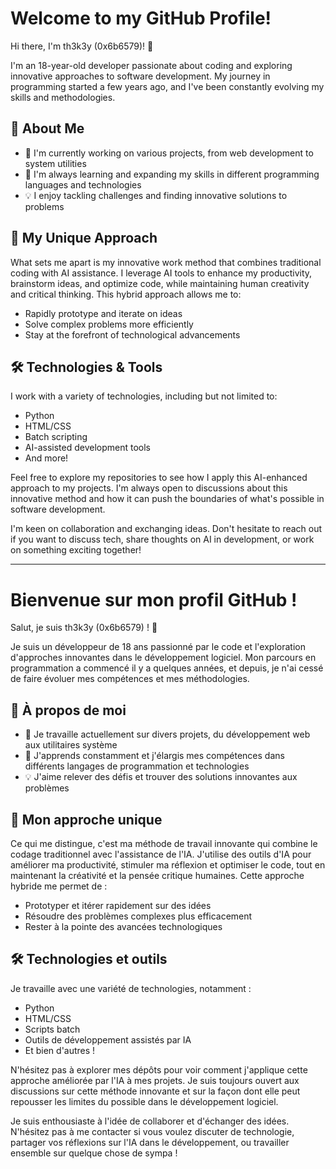 # Welcome to my GitHub Profile!

Hi there, I'm th3k3y (0x6b6579)! 👋

I'm an 18-year-old developer passionate about coding and exploring innovative approaches to software development. My journey in programming started a few years ago, and I've been constantly evolving my skills and methodologies.

## 🚀 About Me

- 🔭 I'm currently working on various projects, from web development to system utilities
- 🌱 I'm always learning and expanding my skills in different programming languages and technologies
- 💡 I enjoy tackling challenges and finding innovative solutions to problems

## 🤖 My Unique Approach

What sets me apart is my innovative work method that combines traditional coding with AI assistance. I leverage AI tools to enhance my productivity, brainstorm ideas, and optimize code, while maintaining human creativity and critical thinking. This hybrid approach allows me to:

- Rapidly prototype and iterate on ideas
- Solve complex problems more efficiently
- Stay at the forefront of technological advancements

## 🛠️ Technologies & Tools

I work with a variety of technologies, including but not limited to:
- Python
- HTML/CSS
- Batch scripting
- AI-assisted development tools
- And more!

Feel free to explore my repositories to see how I apply this AI-enhanced approach to my projects. I'm always open to discussions about this innovative method and how it can push the boundaries of what's possible in software development.

I'm keen on collaboration and exchanging ideas. Don't hesitate to reach out if you want to discuss tech, share thoughts on AI in development, or work on something exciting together!

---

# Bienvenue sur mon profil GitHub !

Salut, je suis th3k3y (0x6b6579) ! 👋

Je suis un développeur de 18 ans passionné par le code et l'exploration d'approches innovantes dans le développement logiciel. Mon parcours en programmation a commencé il y a quelques années, et depuis, je n'ai cessé de faire évoluer mes compétences et mes méthodologies.

## 🚀 À propos de moi

- 🔭 Je travaille actuellement sur divers projets, du développement web aux utilitaires système
- 🌱 J'apprends constamment et j'élargis mes compétences dans différents langages de programmation et technologies
- 💡 J'aime relever des défis et trouver des solutions innovantes aux problèmes

## 🤖 Mon approche unique

Ce qui me distingue, c'est ma méthode de travail innovante qui combine le codage traditionnel avec l'assistance de l'IA. J'utilise des outils d'IA pour améliorer ma productivité, stimuler ma réflexion et optimiser le code, tout en maintenant la créativité et la pensée critique humaines. Cette approche hybride me permet de :

- Prototyper et itérer rapidement sur des idées
- Résoudre des problèmes complexes plus efficacement
- Rester à la pointe des avancées technologiques

## 🛠️ Technologies et outils

Je travaille avec une variété de technologies, notamment :
- Python
- HTML/CSS
- Scripts batch
- Outils de développement assistés par IA
- Et bien d'autres !

N'hésitez pas à explorer mes dépôts pour voir comment j'applique cette approche améliorée par l'IA à mes projets. Je suis toujours ouvert aux discussions sur cette méthode innovante et sur la façon dont elle peut repousser les limites du possible dans le développement logiciel.

Je suis enthousiaste à l'idée de collaborer et d'échanger des idées. N'hésitez pas à me contacter si vous voulez discuter de technologie, partager vos réflexions sur l'IA dans le développement, ou travailler ensemble sur quelque chose de sympa !
